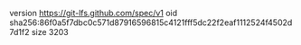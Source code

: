 version https://git-lfs.github.com/spec/v1
oid sha256:86f0a5f7dbc0c571d87916596815c4121fff5dc22f2eaf1112524f4502d7d1f2
size 3203
